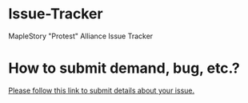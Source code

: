 # Issue-Tracker
MapleStory "Protest" Alliance Issue Tracker

# How to submit demand, bug, etc.?
[Please follow this link to submit details about your issue.](https://gitreports.com/issue/Maple-Alliance/Issue-Tracker) 
